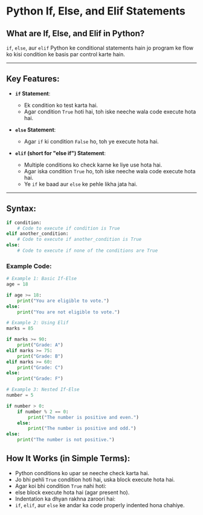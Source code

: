 # Python If, Else, and Elif Statements

## What are If, Else, and Elif in Python?

`if`, `else`, aur `elif` Python ke conditional statements hain jo program ke flow ko kisi condition ke basis par control karte hain.

---

## Key Features:

- **`if` Statement**:

  - Ek condition ko test karta hai.
  - Agar condition `True` hoti hai, toh iske neeche wala code execute hota hai.

- **`else` Statement**:

  - Agar `if` ki condition `False` ho, toh ye execute hota hai.

- **`elif` (short for "else if") Statement**:
  - Multiple conditions ko check karne ke liye use hota hai.
  - Agar iska condition `True` ho, toh iske neeche wala code execute hota hai.
  - Ye `if` ke baad aur `else` ke pehle likha jata hai.

---

## Syntax:

```python
if condition:
    # Code to execute if condition is True
elif another_condition:
    # Code to execute if another_condition is True
else:
    # Code to execute if none of the conditions are True
```

### Example Code:

```python
# Example 1: Basic If-Else
age = 18

if age >= 18:
    print("You are eligible to vote.")
else:
    print("You are not eligible to vote.")

# Example 2: Using Elif
marks = 85

if marks >= 90:
    print("Grade: A")
elif marks >= 75:
    print("Grade: B")
elif marks >= 60:
    print("Grade: C")
else:
    print("Grade: F")

# Example 3: Nested If-Else
number = 5

if number > 0:
    if number % 2 == 0:
        print("The number is positive and even.")
    else:
        print("The number is positive and odd.")
else:
    print("The number is not positive.")
```

## How It Works (in Simple Terms):

- Python conditions ko upar se neeche check karta hai.
- Jo bhi pehli `True` condition hoti hai, uska block execute hota hai.
- Agar koi bhi condition `True` nahi hoti:
- else block execute hota hai (agar present ho).
- Indentation ka dhyan rakhna zaroori hai:
- `if`, `elif`, aur `else` ke andar ka code properly indented hona chahiye.
